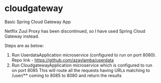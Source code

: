 # cloudgateway
Basic Spring Cloud Gateway App

Netflix Zuul Proxy has been discontinued, so I have used Spring Cloud Gateway instead.

Steps are as below:
1. Run UserdataApplication microservice (configured to run on port 8080). Repo link - https://github.com/azaylamba/userdata
2. Run CloudgatewayApplication microservice which is configured to run on port 8085
   This will route all the requests having URLs matching to /user/** coming to 8085 to 8080 and return the results

